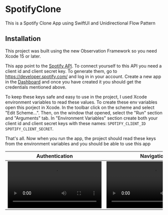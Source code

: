 # SpotifyClone
This is a Spotify Clone App using SwiftUI and Unidirectional Flow Pattern

## Installation
This project was built using the new Observation Framework so you need Xcode 15 or later.

This app point to the [Spotify API](https://developer.spotify.com/). To connect yourself to this API you need a client id and client secret key. To generate them, go to https://developer.spotify.com/ and log in in your account. Create a new app in the [Dashboard](https://developer.spotify.com/dashboard) and once you have created it you should get the credentials mentioned above.

To keep these keys safe and easy to use in the project, I used Xcode environment variables to read these values. To create these env variables open this porject in Xcode. In the toolbar click on the scheme and select "Edit Scheme...". Then, on the window that opened, select the "Run" section and "Arguments" tab. In "Environment Variables" section create both your client id and client secret keys with these names: `SPOTIFY_CLIENT_ID` `SPOTIFY_CLIENT_SECRET`.

That's all. Now when you run the app, the project should read these keys from the environment variables and you should be able to use this app



Authentication | Navigation
--- | ---
<video src= "https://github.com/edsontoledo-g/SpotifyClone/assets/80664103/95798342-ecb8-47c4-9ce8-42fbbbc540ee"/> | <video src= "https://github.com/edsontoledo-g/SpotifyClone/assets/80664103/68001af8-1be0-4b2e-aa63-4b260a4880bf"/>
